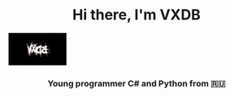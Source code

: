<h1 align="center">Hi there, I'm VXDB</h1> 
<img src="https://github.com/vertexDB/vertexDB/blob/main/name.png" height="64"/>
<h3 align="center">Young programmer C# and Python from 🇷🇺</h3>
